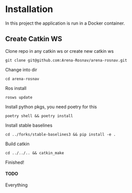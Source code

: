 # Installation
In this project the application is run in a Docker container.

## Create Catkin WS


Clone repo in any catkin ws or create new catkin ws

```
git clone git@github.com:Arena-Rosnav/arena-rosnav.git
```

Change into dir

```
cd arena-rosnav
```

Ros install

```
rosws update
```

Install python pkgs, you need poetry for this

```
poetry shell && poetry install
```

Install stable baselines

```
cd ../forks/stable-baselines3 && pip install -e .
```

Build catkin

```
cd ../../.. && catkin_make
```

Finished!

#### TODO

Everything

